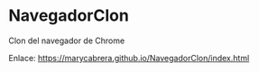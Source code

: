 # NavegadorClon
Clon del navegador de Chrome

Enlace:
https://marycabrera.github.io/NavegadorClon/index.html
